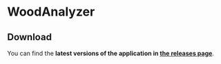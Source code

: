 # WoodAnalyzer

## Download
You can find the **latest versions of the application in [the releases page](https://github.com/Jantarox/WoodAnalyzerApp/releases/latest)**.